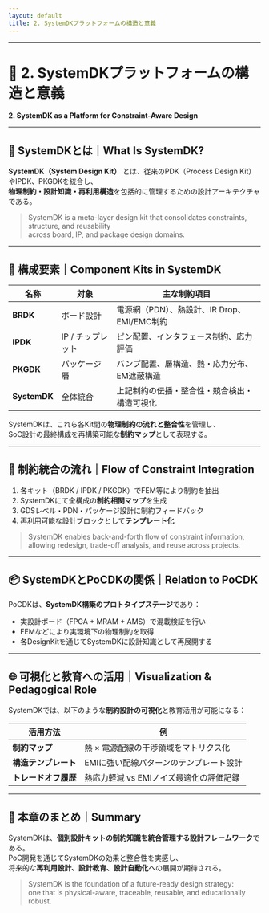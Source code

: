 ```yaml
---
layout: default
title: 2. SystemDKプラットフォームの構造と意義  
---
```


---

# 📡 2. SystemDKプラットフォームの構造と意義  
**2. SystemDK as a Platform for Constraint-Aware Design**

---

## 🧱 SystemDKとは｜What Is SystemDK?

**SystemDK（System Design Kit）** とは、従来のPDK（Process Design Kit）やIPDK、PKGDKを統合し、  
**物理制約・設計知識・再利用構造**を包括的に管理するための設計アーキテクチャである。

> SystemDK is a meta-layer design kit that consolidates constraints, structure, and reusability  
> across board, IP, and package design domains.

---

## 🧩 構成要素｜Component Kits in SystemDK

| 名称 | 対象 | 主な制約項目 |
|------|------|--------------|
| **BRDK** | ボード設計 | 電源網（PDN）、熱設計、IR Drop、EMI/EMC制約 |
| **IPDK** | IP / チップレット | ピン配置、インタフェース制約、応力評価 |
| **PKGDK** | パッケージ層 | バンプ配置、層構造、熱・応力分布、EM遮蔽構造 |
| **SystemDK** | 全体統合 | 上記制約の伝播・整合性・競合検出・構造可視化 |

SystemDKは、これら各Kit間の**物理制約の流れと整合性**を管理し、  
SoC設計の最終構成を再構築可能な**制約マップ**として表現する。

---

## 🔄 制約統合の流れ｜Flow of Constraint Integration

1. 各キット（BRDK / IPDK / PKGDK）でFEM等により制約を抽出  
2. SystemDKにて全構成の**制約相関マップ**を生成  
3. GDSレベル・PDN・パッケージ設計に制約フィードバック  
4. 再利用可能な設計ブロックとして**テンプレート化**

> SystemDK enables back-and-forth flow of constraint information,  
> allowing redesign, trade-off analysis, and reuse across projects.

---

## 📦 SystemDKとPoCDKの関係｜Relation to PoCDK

PoCDKは、**SystemDK構築のプロトタイプステージ**であり：

- 実設計ボード（FPGA + MRAM + AMS）で混載検証を行い  
- FEMなどにより実環境下の物理制約を取得  
- 各DesignKitを通じてSystemDKに設計知識として再展開する

---

## 🌐 可視化と教育への活用｜Visualization & Pedagogical Role

SystemDKでは、以下のような**制約設計の可視化**と教育活用が可能になる：

| 活用方法 | 例 |
|----------|----|
| **制約マップ** | 熱 × 電源配線の干渉領域をマトリクス化 |
| **構造テンプレート** | EMIに強い配線パターンのテンプレート設計 |
| **トレードオフ履歴** | 熱応力軽減 vs EMIノイズ最適化の評価記録 |

---

## 📘 本章のまとめ｜Summary

SystemDKは、**個別設計キットの制約知識を統合管理する設計フレームワーク**である。  
PoC開発を通じてSystemDKの効果と整合性を実感し、  
将来的な**再利用設計、設計教育、設計自動化**への展開が期待される。

> SystemDK is the foundation of a future-ready design strategy:  
> one that is physical-aware, traceable, reusable, and educationally robust.

